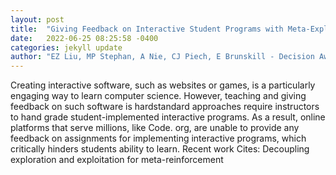```yaml
---
layout: post
title:  "Giving Feedback on Interactive Student Programs with Meta-Exploration"
date:   2022-06-25 08:25:58 -0400
categories: jekyll update
author: "EZ Liu, MP Stephan, A Nie, CJ Piech, E Brunskill - Decision Awareness in , 2022"
---
```

Creating interactive software, such as websites or games, is a particularly engaging way to learn computer science. However, teaching and giving feedback on such software is hardstandard approaches require instructors to hand grade student-implemented interactive programs. As a result, online platforms that serve millions, like Code. org, are unable to provide any feedback on assignments for implementing interactive programs, which critically hinders students  ability to learn. Recent work 
Cites: Decoupling exploration and exploitation for meta-reinforcement